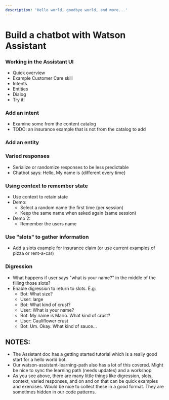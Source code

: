 ```yaml
---
description: 'Hello world, goodbye world, and more...'
---
```


# Build a chatbot with Watson Assistant

### 

### Working in the Assistant UI

* Quick overview
* Example Customer Care skill
* Intents
* Entities
* Dialog
* Try it!

### Add an intent

* Examine some from the content catalog
* TODO: an insurance example that is not from the catalog to add

### Add an entity

### Varied responses

* Serialize or randomize responses to be less predictable
* Chatbot says:  Hello, My name is {different every time}

### Using context to remember state

* Use context to retain state
* Demo:
  * Select a random name the first time \(per session\)
  * Keep the same name when asked again \(same session\)
* Demo 2:
  * Remember the users name

### Use "slots" to gather information

* Add a slots example for insurance claim \(or use current examples of pizza or rent-a-car\)

### Digression

* What happens if user says "what is your name?" in the middle of the filling those slots?
* Enable digression to return to slots.  E.g:
  * Bot: What size?
  * User: large
  * Bot: What kind of crust?
  * User: What is your name?
  * Bot: My name is Mario.  What kind of crust?
  * User:  Cauliflower crust
  * Bot: Um. Okay.  What kind of sauce...



## NOTES:

* The Assistant doc has a getting started tutorial which is a really good start for a hello world bot.
* Our watson-assistant-learning-path also has a lot of this covered. Might be nice to sync the learning path \(needs updates\) and a workshop
* As you see above, there are many little things like digression, slots, context, varied responses, and on and on that can be quick examples and exercises.  Would be nice to collect these in a good format.  They are sometimes hidden in our code patterns.









